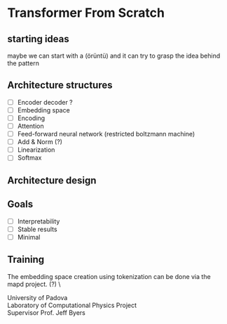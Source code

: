 # Transformer From Scratch

## starting ideas
maybe we can start with a (örüntü) and it can try to grasp the idea behind the pattern

## Architecture structures
- [ ] Encoder decoder ?
- [ ] Embedding space
- [ ] Encoding
- [ ] Attention
- [ ] Feed-forward neural network (restricted boltzmann machine)
- [ ] Add & Norm (?)
- [ ] Linearization
- [ ] Softmax

## Architecture design

## 

## Goals
- [ ] Interpretability
- [ ] Stable results
- [ ] Minimal

## Training
The embedding space creation using tokenization can be done via the mapd project. (?) \





University of Padova \
Laboratory of Computational Physics Project \
Supervisor Prof. Jeff Byers
